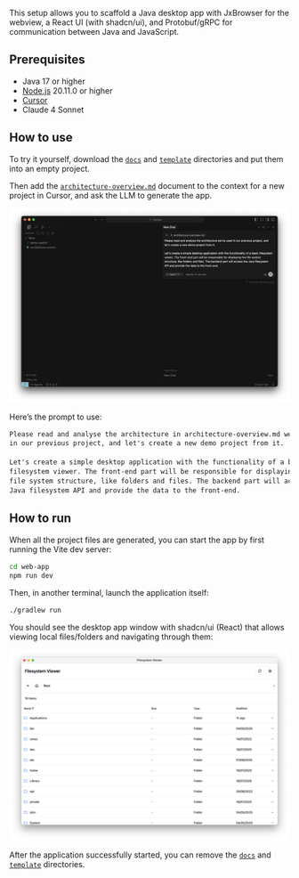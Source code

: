 This setup allows you to scaffold a Java desktop app with JxBrowser for the
webview, a React UI (with shadcn/ui), and Protobuf/gRPC for communication
between Java and JavaScript.

## Prerequisites

- Java 17 or higher
- [Node.js](https://nodejs.org/en/download) 20.11.0 or higher
- [Cursor](https://cursor.com/)
- Claude 4 Sonnet

## How to use

To try it yourself, download the [`docs`](docs) and [`template`](template)
directories and put them into an empty project.

Then add the [`architecture-overview.md`](docs/architecture-overview.md)
document to the context for a new project in Cursor, and ask the LLM to
generate the app.

![Paste the prompt in Cursor](img/paste-prompt-in-cursor.png)

Here’s the prompt to use:

```markdown
Please read and analyse the architecture in architecture-overview.md we've used
in our previous project, and let's create a new demo project from it.

Let's create a simple desktop application with the functionality of a basic
filesystem viewer. The front-end part will be responsible for displaying the
file system structure, like folders and files. The backend part will access the
Java filesystem API and provide the data to the front-end.
```

## How to run

When all the project files are generated, you can start the app by first running
the Vite dev server:

```bash
cd web-app
npm run dev
```

Then, in another terminal, launch the application itself:

```bash
./gradlew run
```

You should see the desktop app window with shadcn/ui (React) that allows viewing
local files/folders and navigating through them:

![FileViewer](img/file-viewer.png)

After the application successfully started, you can remove the [`docs`](docs)
and [`template`](template) directories.
